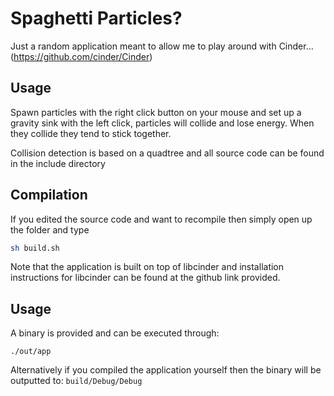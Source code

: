 # Spaghetti Particles?

Just a random application meant to allow me to play around with Cinder... (https://github.com/cinder/Cinder)

## Usage
Spawn particles with the right click button on your mouse and set up a gravity sink with the left click, particles will collide and lose energy. When they collide they tend to stick together.

Collision detection is based on a quadtree and all source code can be found in the include directory


## Compilation
If you edited the source code and want to recompile then simply open up the folder and type
```bash
sh build.sh
```
Note that the application is built on top of libcinder and installation instructions for libcinder can be found at the github link provided.

## Usage
A binary is provided and can be executed through:
```
./out/app
```
Alternatively if you compiled the application yourself then the binary will be outputted to: `build/Debug/Debug`
